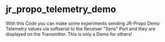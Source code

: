 # jr_propo_telemetry_demo
With this Code you can make some experiments sending JR-Propo Demo Telemetry values via softserial to the Receiver "Sens" Port and they are displayed on the Transmitter. This is only a Demo for others!
